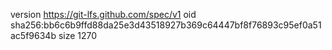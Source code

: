 version https://git-lfs.github.com/spec/v1
oid sha256:bb6c6b9ffd88da25e3d43518927b369c64447bf8f76893c95ef0a51ac5f9634b
size 1270
